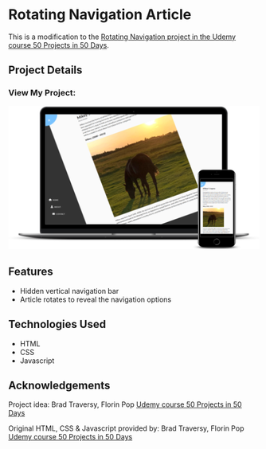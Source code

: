 # Rotating Navigation Article

This is a modification to the [Rotating Navigation project in the Udemy course 50 Projects in 50 Days](https://www.udemy.com/course/50-projects-50-days/?src=sac&kw=50+projects+50+days).

## Project Details

### View My Project: 

![Screenshot](img/smartmockups_lfr1z3a4.png)

## Features

- Hidden vertical navigation bar
- Article rotates to reveal the navigation options

## Technologies Used

- HTML
- CSS
- Javascript

## Acknowledgements

Project idea: Brad Traversy, Florin Pop [Udemy course 50 Projects in 50 Days](https://www.udemy.com/course/50-projects-50-days/?src=sac&kw=50+projects+50+days)

Original HTML, CSS & Javascript provided by: Brad Traversy, Florin Pop [Udemy course 50 Projects in 50 Days](https://www.udemy.com/course/50-projects-50-days/?src=sac&kw=50+projects+50+days)

